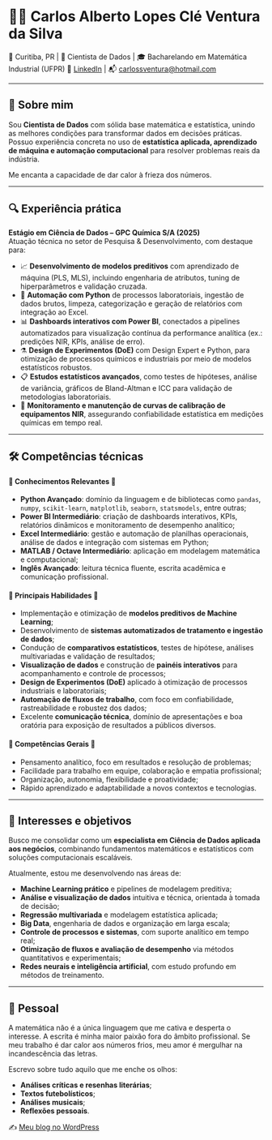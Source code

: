 # 👨‍🔬 Carlos Alberto Lopes Clé Ventura da Silva

📍 Curitiba, PR | 🧠 Cientista de Dados | 🎓 Bacharelando em Matemática Industrial (UFPR)
🔗 [LinkedIn](https://www.linkedin.com/in/carlos-alberto-lopes-cle-ventura-da-silva) | 📬 carlossventura@hotmail.com

---

## 👋 Sobre mim

Sou **Cientista de Dados** com sólida base matemática e estatística, unindo as melhores condições para transformar dados em decisões práticas. Possuo experiência concreta no uso de **estatística aplicada, aprendizado de máquina e automação computacional** para resolver problemas reais da indústria.

Me encanta a capacidade de dar calor à frieza dos números.

---

## 🔍 Experiência prática

**Estágio em Ciência de Dados – GPC Química S/A (2025)**  
Atuação técnica no setor de Pesquisa & Desenvolvimento, com destaque para:

- 📈 **Desenvolvimento de modelos preditivos** com aprendizado de máquina (PLS, MLS), incluindo engenharia de atributos, tuning de hiperparâmetros e validação cruzada.
- 🤖 **Automação com Python** de processos laboratoriais, ingestão de dados brutos, limpeza, categorização e geração de relatórios com integração ao Excel.
- 📊 **Dashboards interativos com Power BI**, conectados a pipelines automatizados para visualização contínua da performance analítica (ex.: predições NIR, KPIs, análise de erro).
- ⚗️ **Design de Experimentos (DoE)** com Design Expert e Python, para otimização de processos químicos e industriais por meio de modelos estatísticos robustos.
- 📋 **Estudos estatísticos avançados**, como testes de hipóteses, análise de variância, gráficos de Bland-Altman e ICC para validação de metodologias laboratoriais.
- 🔁 **Monitoramento e manutenção de curvas de calibração de equipamentos NIR**, assegurando confiabilidade estatística em medições químicas em tempo real.

---

## 🛠️ Competências técnicas

#### 🔹 Conhecimentos Relevantes 🔹

- **Python Avançado**: domínio da linguagem e de bibliotecas como `pandas`, `numpy`, `scikit-learn`, `matplotlib`, `seaborn`, `statsmodels`, entre outras;
- **Power BI Intermediário**: criação de dashboards interativos, KPIs, relatórios dinâmicos e monitoramento de desempenho analítico;
- **Excel Intermediário**: gestão e automação de planilhas operacionais, análise de dados e integração com sistemas em Python;
- **MATLAB / Octave Intermediário**: aplicação em modelagem matemática e computacional;
- **Inglês Avançado**: leitura técnica fluente, escrita acadêmica e comunicação profissional.

#### 🔹 Principais Habilidades 🔹

- Implementação e otimização de **modelos preditivos de Machine Learning**;
- Desenvolvimento de **sistemas automatizados de tratamento e ingestão de dados**;
- Condução de **comparativos estatísticos**, testes de hipótese, análises multivariadas e validação de resultados;
- **Visualização de dados** e construção de **painéis interativos** para acompanhamento e controle de processos;
- **Design de Experimentos (DoE)** aplicado à otimização de processos industriais e laboratoriais;
- **Automação de fluxos de trabalho**, com foco em confiabilidade, rastreabilidade e robustez dos dados;
- Excelente **comunicação técnica**, domínio de apresentações e boa oratória para exposição de resultados a públicos diversos.

#### 🔹 Competências Gerais 🔹

- Pensamento analítico, foco em resultados e resolução de problemas;
- Facilidade para trabalho em equipe, colaboração e empatia profissional;
- Organização, autonomia, flexibilidade e proatividade;
- Rápido aprendizado e adaptabilidade a novos contextos e tecnologias.

---

## 🎯 Interesses e objetivos

Busco me consolidar como um **especialista em Ciência de Dados aplicada aos negócios**, combinando fundamentos matemáticos e estatísticos com soluções computacionais escaláveis.

Atualmente, estou me desenvolvendo nas áreas de:

- **Machine Learning prático** e pipelines de modelagem preditiva;
- **Análise e visualização de dados** intuitiva e técnica, orientada à tomada de decisão;
- **Regressão multivariada** e modelagem estatística aplicada;
- **Big Data**, engenharia de dados e organização em larga escala;
- **Controle de processos e sistemas**, com suporte analítico em tempo real;
- **Otimização de fluxos e avaliação de desempenho** via métodos quantitativos e experimentais;
- **Redes neurais e inteligência artificial**, com estudo profundo em métodos de treinamento.

---

## 💚 Pessoal

A matemática não é a única linguagem que me cativa e desperta o interesse. A escrita é minha maior paixão fora do âmbito profissional. Se meu trabalho é dar calor aos números frios, meu amor é mergulhar na incandescência das letras.

Escrevo sobre tudo aquilo que me enche os olhos:

- **Análises críticas e resenhas literárias**;
- **Textos futebolísticos**;
- **Análises musicais**;
- **Reflexões pessoais**.

✍️ [Meu blog no WordPress](https://prismadaalma.wordpress.com/)

<!--
**carlossventura/carlossventura** is a ✨ _special_ ✨ repository because its `README.md` (this file) appears on your GitHub profile.

Here are some ideas to get you started:

- 🔭 I’m currently working on ...
- 🌱 I’m currently learning ...
- 👯 I’m looking to collaborate on ...
- 🤔 I’m looking for help with ...
- 💬 Ask me about ...
- 📫 How to reach me: ...
- 😄 Pronouns: ...
- ⚡ Fun fact: ...
-->
